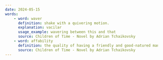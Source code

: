 ```yaml
---
date: 2024-05-15
words:
    - word: waver
      definition: shake with a quivering motion.
      explanation: vacilar
      usage_example: wavering between this and that
      source: Children of Time - Novel by Adrian Tchaikovsky
    - word: affability
      definition: the quality of having a friendly and good-natured manner.
      source: Children of Time - Novel by Adrian Tchaikovsky
---
```

